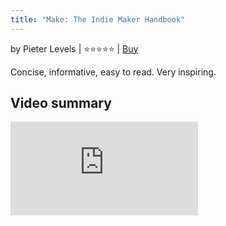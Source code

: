 ```yaml
---
title: "Make: The Indie Maker Handbook"
---
```


by Pieter Levels | ⭐⭐⭐⭐⭐ | [Buy](https://readmake.com)

Concise, informative, easy to read. Very inspiring.

## Video summary

<iframe src="https://www.youtube.com/embed/6reLWfFNer0" title="How to Build a Startup Without Funding by Pieter Levels" frameborder="0" allow="accelerometer; autoplay; clipboard-write; encrypted-media; gyroscope; picture-in-picture; web-share" allowfullscreen></iframe>
